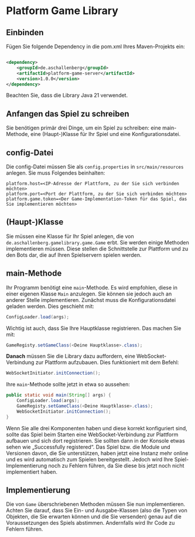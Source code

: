 # Platform Game Library

## Einbinden

Fügen Sie folgende Dependency in die pom.xml Ihres Maven-Projekts ein:

```xml

<dependency>
    <groupId>de.aschallenberg</groupId>
    <artifactId>platform-game-server</artifactId>
    <version>1.0.0</version>
</dependency>
```

Beachten Sie, dass die Library Java 21 verwendet.

## Anfangen das Spiel zu schreiben

Sie benötigen primär drei Dinge, um ein Spiel zu schreiben: eine main-Methode, eine (Haupt-)Klasse für Ihr Spiel und eine Konfigurationsdatei.

## config-Datei

Die config-Datei müssen Sie als `config.properties` in `src/main/resources` anlegen. Sie muss Folgendes beinhalten:

```
platform.host=<IP-Adresse der Plattform, zu der Sie sich verbinden möchten>
platform.port=<Port der Plattform, zu der Sie sich verbinden möchten>
platform.game.token=<Der Game-Implementation-Token für das Spiel, das Sie implementieren möchten>
```

## (Haupt-)Klasse
Sie müssen eine Klasse für Ihr Spiel anlegen, die von `de.aschallenberg.gamelibrary.game.Game` erbt. Sie werden einige Methoden implementieren müssen. Diese stellen die Schnittstelle zur Plattform und zu den Bots dar, die auf Ihren Spielservern spielen werden.

## main-Methode



Ihr Programm benötigt eine `main`-Methode. Es wird empfohlen, diese in einer eigenen Klasse `Main` anzulegen. Sie können sie jedoch auch an anderer Stelle implementieren. Zunächst muss die Konfigurationsdatei geladen werden. Dies geschieht mit:
```java
ConfigLoader.load(args);
```
Wichtig ist auch, dass Sie Ihre Hauptklasse registrieren. Das machen Sie mit:
```java
GameRegisty.setGameClass(<Deine Hauptklasse>.class);
```
**Danach** müssen Sie die Library dazu auffordern, eine WebSocket-Verbindung zur Plattform aufzubauen. Dies funktioniert mit dem Befehl:
```java
WebSocketInitiator.initConnection();
```
Ihre `main`-Methode sollte jetzt in etwa so aussehen:

```java
public static void main(String[] args) {
	ConfigLoader.load(args);
	GameRegisty.setGameClass(<Deine Hauptklasse>.class);
	WebSocketInitiator.initConnection();
}
```

Wenn Sie alle drei Komponenten haben und diese korrekt konfiguriert sind, sollte das Spiel beim Starten eine WebSocket-Verbindung zur Plattform aufbauen und sich dort registrieren. Sie sollten dann in der Konsole etwas sehen wie
„Successfully registered“. Das Spiel bzw. die Module und Versionen davon, die Sie unterstützen, haben jetzt eine Instanz mehr online und es wird automatisch zum Spielen bereitgestellt.
Jedoch wird Ihre Spiel-Implementierung noch zu Fehlern führen, da Sie diese bis jetzt noch nicht implementiert haben.

## Implementierung

Die von `Game` überschriebenen Methoden müssen Sie nun implementieren. Achten Sie darauf, dass Sie Ein- und Ausgabe-Klassen (also die Typen von Objekten, die Sie erwarten können und die Sie versenden) genau auf die Voraussetzungen des Spiels abstimmen. Andernfalls wird Ihr Code zu Fehlern führen.
